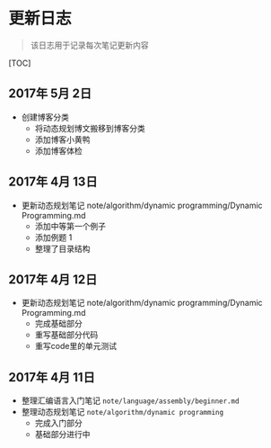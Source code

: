 # 更新日志

> 该日志用于记录每次笔记更新内容

[TOC]

## 2017年 5月 2日

- 创建博客分类
  - 将动态规划博文搬移到博客分类
  - 添加博客小黄鸭
  - 添加博客体检



## 2017年 4月 13日

- 更新动态规划笔记 note/algorithm/dynamic programming/Dynamic Programming.md
  - 添加中等第一个例子
  - 添加例题 1
  - 整理了目录结构



## 2017年 4月 12日

- 更新动态规划笔记 note/algorithm/dynamic programming/Dynamic Programming.md
  - 完成基础部分
  - 重写基础部分代码
  - 重写code里的单元测试





## 2017年 4月 11日

- 整理汇编语言入门笔记 `note/language/assembly/beginner.md`
- 整理动态规划笔记 `note/algorithm/dynamic programming`
  - 完成入门部分
  - 基础部分进行中